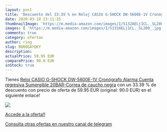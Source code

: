 ```yaml
---
layout: post
title: 'Descuento del 33.39 % en Reloj CASIO G-SHOCK DW-5600E-1V Cronógra'
date: 2020-03-18 23:11:25
thumbnailImage: 'https://m.media-amazon.com/images/I/5132AELj1CL._SL200_.jpg'
images: [ 'https://m.media-amazon.com/images/I/5132AELj1CL._SL200_.jpg' ]
comments: true
category: ofertas
author: ring
slug: B000GAYQKY
description:
actualPrice: 59.95 EUR
comparePrice: 90.0 EUR
inStock: true
---
```


Tienes [Reloj CASIO G-SHOCK DW-5600E-1V Cronógrafo  Alarma  Cuenta regresiva  Sumergible 20BAR-Correa de caucho negra](https://www.amazon.com/dp/B000GAYQKY/?tag=redken08-20) con un 33.39 % de descuento con precio de oferta de 59.95 EUR (original: 90.0 EUR) en el siguiente enlace!

[![](https://m.media-amazon.com/images/I/5132AELj1CL._SL200_.jpg)](https://www.amazon.com/dp/B000GAYQKY/?tag=redken08-20)

[Accede a la oferta!!](https://www.amazon.com/dp/B000GAYQKY/?tag=redken08-20)

[Consulta otras ofertas en nuestro canal de telegram](https://t.me/s/ofertas25)
